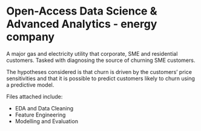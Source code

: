 # Open-Access Data Science & Advanced Analytics - energy company

A major gas and electricity utility that corporate, SME and residential customers. Tasked with diagnosing the source of churning SME customers. 

The hypotheses considered is that churn is driven by the customers’ price sensitivities and that it is possible to predict customers likely to churn using a predictive model.


Files attached include:
- EDA and Data Cleaning
- Feature Engineering
- Modelling and Evaluation

